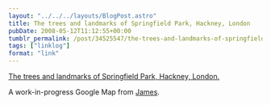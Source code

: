 ```yaml
---
layout: "../../../layouts/BlogPost.astro"
title: The trees and landmarks of Springfield Park, Hackney, London
pubDate: 2008-05-12T11:12:55+00:00
tumblr_permalink: /post/34525547/the-trees-and-landmarks-of-springfield-park
tags: ["linklog"]
format: "link"
---
```


[The trees and landmarks of Springfield Park, Hackney, London.][1]

A work-in-progress Google Map from <a href="http://headlessness.com/">James</a>.

[1]: http://icanhaz.com/trees
